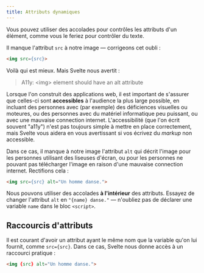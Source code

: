 ```yaml
---
title: Attributs dynamiques
---
```


Vous pouvez utiliser des accolades pour contrôles les attributs d'un élément, comme vous le feriez pour contrôler du texte.

Il manque l'attribut `src` à notre image — corrigeons cet oubli :

```html
<img src={src}>
```

Voilà qui est mieux. Mais Svelte nous avertit :

> A11y: &lt;img&gt; element should have an alt attribute

Lorsque l'on construit des applications web, il est important de s'assurer que celles-ci sont **accessibles** à l'audience la plus large possible, en incluant des personnes avec (par exemple) des déficiences visuelles ou moteures, ou des personnes avec du matériel informatique peu puissant, ou avec une mauvaise connection internet. L'accessibilité (que l'on écrit souvent "a11y") n'est pas toujours simple à mettre en place correctement, mais Svelte vous aidera en vous avertissant si vos écrivez du *markup* non accessible.

Dans ce cas, il manque à notre image l'attribut `alt` qui décrit l'image pour les personnes utilisant des liseuses d'écran, ou pour les personnes ne pouvant pas télécharger l'image en raison d'une mauvaise connection internet. Rectifions cela :

```html
<img src={src} alt="Un homme danse.">
```

Nous pouvons utiliser des accolades **à l'intérieur** des attributs. Essayez de changer l'attribut `alt` en `"{name} danse."` — n'oubliez pas de déclarer une variable `name` dans le bloc `<script>`.

## Raccourcis d'attributs

Il est courant d'avoir un attribut ayant le même nom que la variable qu'on lui fournit, comme `src={src}`. Dans ce cas, Svelte nous donne accès à un raccourci pratique :

```html
<img {src} alt="Un homme danse.">
```

